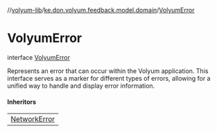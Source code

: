 //[volyum-lib](../../../index.md)/[ke.don.volyum.feedback.model.domain](../index.md)/[VolyumError](index.md)

# VolyumError

interface [VolyumError](index.md)

Represents an error that can occur within the Volyum application. This interface serves as a marker for different types of errors, allowing for a unified way to handle and display error information.

#### Inheritors

| |
|---|
| [NetworkError](../-network-error/index.md) |